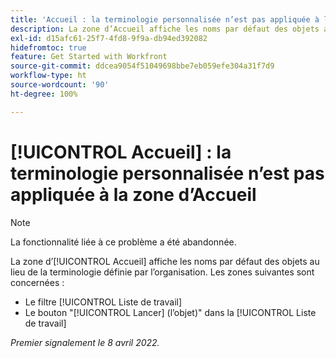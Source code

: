```yaml
---
title: 'Accueil : la terminologie personnalisée n’est pas appliquée à la zone d’accueil.'
description: La zone d’Accueil affiche les noms par défaut des objets au lieu de la terminologie définie par l’organisation. Ce problème semble concerner diverses zones.
exl-id: d15afc61-25f7-4fd8-9f9a-db94ed392082
hidefromtoc: true
feature: Get Started with Workfront
source-git-commit: ddcea9054f51049698bbe7eb059efe304a31f7d9
workflow-type: ht
source-wordcount: '90'
ht-degree: 100%

---
```


# [!UICONTROL Accueil] : la terminologie personnalisée n’est pas appliquée à la zone d’Accueil

>[!NOTE]
>
>La fonctionnalité liée à ce problème a été abandonnée.

La zone d’[!UICONTROL Accueil] affiche les noms par défaut des objets au lieu de la terminologie définie par l’organisation. Les zones suivantes sont concernées :

* Le filtre [!UICONTROL Liste de travail]
* Le bouton &quot;[!UICONTROL Lancer] (l’objet)&quot; dans la [!UICONTROL Liste de travail]

_Premier signalement le 8 avril 2022._
